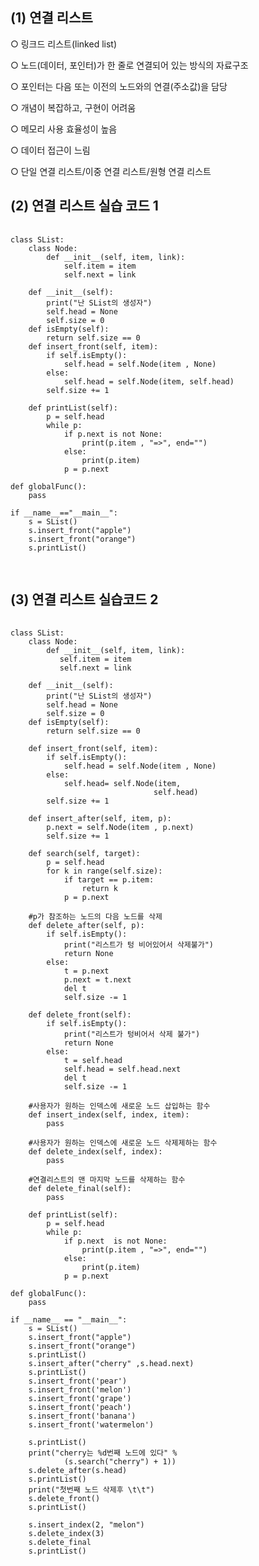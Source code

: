 ## (1) 연결 리스트
○ 링크드 리스트(linked list)

○ 노드(데이터, 포인터)가 한 줄로 연결되어 있는 방식의 자료구조

○ 포인터는 다음 또는 이전의 노드와의 연결(주소값)을 담당

○ 개념이 복잡하고, 구현이 어려움

○ 메모리 사용 효율성이 높음

○ 데이터 접근이 느림

○ 단일 연결 리스트/이중 연결 리스트/원형 연결 리스트

## (2) 연결 리스트 실습 코드 1
<pre>
    <code>
class SList:
    class Node:
        def __init__(self, item, link):
            self.item = item
            self.next = link

    def __init__(self):
        print("난 SList의 생성자")  
        self.head = None  
        self.size = 0
    def isEmpty(self):
        return self.size == 0    
    def insert_front(self, item):
        if self.isEmpty():
            self.head = self.Node(item , None)
        else:
            self.head = self.Node(item, self.head)
        self.size += 1

    def printList(self):
        p = self.head
        while p:
            if p.next is not None:
                print(p.item , "=>", end="")
            else:
                print(p.item)
            p = p.next

def globalFunc():
    pass

if __name__=="__main__":
    s = SList()
    s.insert_front("apple")
    s.insert_front("orange")
    s.printList()
        
</code>
</pre>

## (3) 연결 리스트 실습코드 2
 <pre>
    <code>   
class SList:
    class Node:
        def __init__(self, item, link):
           self.item = item
           self.next = link

    def __init__(self):
        print("난 SList의 생성자")
        self.head = None
        self.size = 0
    def isEmpty(self):
        return self.size == 0

    def insert_front(self, item):
        if self.isEmpty():
            self.head = self.Node(item , None)
        else:
            self.head= self.Node(item, 
                                self.head)
        self.size += 1

    def insert_after(self, item, p):
        p.next = self.Node(item , p.next)
        self.size += 1

    def search(self, target):
        p = self.head
        for k in range(self.size):
            if target == p.item:
                return k 
            p = p.next

    #p가 참조하는 노드의 다음 노드를 삭제
    def delete_after(self, p):
        if self.isEmpty():
            print("리스트가 텅 비어있어서 삭제불가")
            return None
        else:
            t = p.next
            p.next = t.next
            del t
            self.size -= 1

    def delete_front(self):
        if self.isEmpty():
            print("리스트가 텅비어서 삭제 불가")
            return None
        else:
            t = self.head
            self.head = self.head.next
            del t 
            self.size -= 1 

    #사용자가 원하는 인덱스에 새로운 노드 삽입하는 함수
    def insert_index(self, index, item):
        pass
     
    #사용자가 원하는 인덱스에 새로운 노드 삭제제하는 함수
    def delete_index(self, index):
        pass
      
    #연결리스트의 맨 마지막 노드를 삭제하는 함수
    def delete_final(self):
        pass
       
    def printList(self):
        p = self.head
        while p:
            if p.next  is not None:
                print(p.item , "=>", end="")
            else:
                print(p.item)
            p = p.next

def globalFunc():
    pass

if __name__ == "__main__":
    s = SList()
    s.insert_front("apple")
    s.insert_front("orange")
    s.printList()
    s.insert_after("cherry" ,s.head.next)
    s.printList()
    s.insert_front('pear')
    s.insert_front('melon')
    s.insert_front('grape')
    s.insert_front('peach')
    s.insert_front('banana')
    s.insert_front('watermelon')

    s.printList()
    print("cherry는 %d번째 노드에 있다" % 
            (s.search("cherry") + 1))
    s.delete_after(s.head)
    s.printList()
    print("첫번째 노드 삭제후 \t\t")
    s.delete_front()
    s.printList()

    s.insert_index(2, "melon")
    s.delete_index(3)
    s.delete_final
    s.printList()


    </code>
 </pre>
